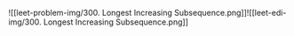 ![[leet-problem-img/300. Longest Increasing Subsequence.png]]![[leet-edi-img/300. Longest Increasing Subsequence.png]]